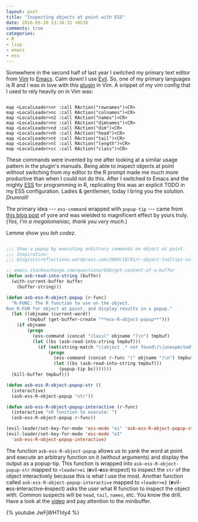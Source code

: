 ```yaml
---
layout: post
title: "Inspecting objects at point with ESS"
date: 2016-05-30 13:34:32 +0530
comments: true
categories:
- R
- lisp
- emacs
- ess
---
```


Somewhere in the second half of last year I switched my primary text editor from [Vim][vim] to [Emacs][emacs]. Calm down! I use [Evil][evil]. So, one of my primary languages is R and I was in love with this [plugin][vimrplugin] in Vim. A snippet of my vim config that I used to rely heavily on in Vim was:

``` vim

map <LocalLeader>nr :call RAction("rownames")<CR>
map <LocalLeader>nc :call RAction("colnames")<CR>
map <LocalLeader>n2 :call RAction("names")<CR>
map <LocalLeader>nn :call RAction("dimnames")<CR>
map <LocalLeader>nd :call RAction("dim")<CR>
map <LocalLeader>nh :call RAction("head")<CR>
map <LocalLeader>nt :call RAction("tail")<CR>
map <LocalLeader>nl :call RAction("length")<CR>
map <LocalLeader>cc :call RAction("class")<CR>

```

These commands were invented by me after looking at a similar usage pattern in the plugin's manuals. Being able to inspect objects at point without switching from my editor to the R prompt made me much more productive than when I could not do this. After I switched to Emacs and the mighty [ESS][ess] for programming in R, replicating this was an explicit TODO in my ESS configuration. Ladies & gentlemen, today I bring you the solution. *Drumroll!*

<!--more-->

The primary idea --- `ess-command` wrapped with `popup-tip` --- came from [this blog post][inspiration] of yore and was wielded to magnificent effect by yours truly. (*Yes, I'm a megalomaniac, thank you very much.*)

Lemme show you *teh codez*.


``` lisp

;;; Show a popup by executing arbitrary commands on object at point.
;;; Inspiration:
;;; blogisticreflections.wordpress.com/2009/10/01/r-object-tooltips-in-ess/

;; emacs.stackexchange.com/questions/696/get-content-of-a-buffer
(defun asb-read-into-string (buffer)
  (with-current-buffer buffer
    (buffer-string)))

(defun asb-ess-R-object-popup (r-func)
  "R-FUNC: The R function to use on the object.
Run R-FUN for object at point, and display results in a popup."
  (let ((objname (current-word))
        (tmpbuf (get-buffer-create "**ess-R-object-popup**")))
    (if objname
        (progn
          (ess-command (concat "class(" objname ")\n") tmpbuf)
          (let ((bs (asb-read-into-string tmpbuf)))
            (if (not(string-match "\(object .* not found\)\|unexpected" bs))
                (progn
                  (ess-command (concat r-func "(" objname ")\n") tmpbuf)
                  (let ((bs (asb-read-into-string tmpbuf)))
                    (popup-tip bs)))))))
  (kill-buffer tmpbuf)))

(defun asb-ess-R-object-popup-str ()
  (interactive)
  (asb-ess-R-object-popup "str"))

(defun asb-ess-R-object-popup-interactive (r-func)
  (interactive "sR function to execute: ")
  (asb-ess-R-object-popup r-func))

(evil-leader/set-key-for-mode 'ess-mode "ei" 'asb-ess-R-object-popup-str)
(evil-leader/set-key-for-mode 'ess-mode "eI"
  'asb-ess-R-object-popup-interactive)

```

The function `asb-ess-R-object-popup` allows us to yank the word at point and execute an arbitrary function on it (without arguments) and display the output as a popup-tip. This function is wrapped into `asb-ess-R-object-popup-str` mapped to `<leader>ei` (**e**vil-**e**ss-**i**nspect) to inspect the `str` of the object interactively because this is what I use the most. Another function called `asb-ess-R-object-popup-interactive` mapped to `<leader>eI` (**e**vil-**e**ss-**i**nteractive-**i**nspect) asks the user what R function to inspect the object with. Common suspects will be `head`, `tail`, `names`, etc. You know the drill. Have a look at the [video][demo] and pay attention to the minibuffer.

{% youtube JwFjWHThIy4 %}

<!--links-->
[vim]: http://www.vim.org/
[emacs]: https://www.gnu.org/software/emacs/
[evil]: https://www.emacswiki.org/emacs/Evil
[vimrplugin]: https://github.com/vim-scripts/Vim-R-plugin
[ess]: http://ess.r-project.org/
[inspiration]: https://blogisticreflections.wordpress.com/2009/10/01/r-object-tooltips-in-ess/
[demo]: https://www.youtube.com/watch?v=JwFjWHThIy4
